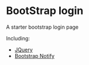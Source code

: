 # BootStrap login

A starter bootstrap login page

Including:

* [JQuery](https://jquery.com/)
* [Bootstrap Notify](http://bootstrap-notify.remabledesigns.com/)